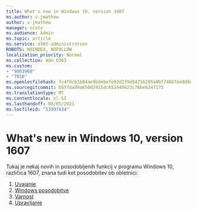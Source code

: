 ```yaml
---
title: What's new in Windows 10, version 1607
ms.author: v-jmathew
author: v-jmathew
manager: scotv
ms.audience: Admin
ms.topic: article
ms.service: o365-administration
ROBOTS: NOINDEX, NOFOLLOW
localization_priority: Normal
ms.collection: Adm_O365
ms.custom:
- "9003960"
- "7016"
ms.openlocfilehash: fc4f9cb1b04ae9bdebefe02d2f9d84216295a90f740b7ee8d0d7e92e478f3357
ms.sourcegitcommit: b5f7da89a650d2915dc652449623c78be6247175
ms.translationtype: MT
ms.contentlocale: sl-SI
ms.lasthandoff: 08/05/2021
ms.locfileid: "53997834"
---
```

# <a name="whats-new-in-windows-10-version-1607"></a>What's new in Windows 10, version 1607

Tukaj je nekaj novih in posodobljenih funkcij v programu Windows 10, različica 1607, znana tudi kot posodobitev ob obletnici:

1. [Uvajanje](https://go.microsoft.com/fwlink/?linkid=2114462)
2. [Windows posodobitve](https://go.microsoft.com/fwlink/?linkid=2114463)
3. [Varnost](https://go.microsoft.com/fwlink/?linkid=2114270)
4. [Upravljanje](https://go.microsoft.com/fwlink/?linkid=2114271)

